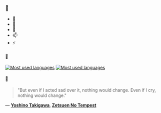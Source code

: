### 👋

- 🔭
- 🌱
- 💬
- 📫
- ⚡

#### 🧏

[![Most used languages](https://github-readme-stats-aynah.vercel.app/api/top-langs/?username=aynh&theme=solarized-dark&langs_count=6&layout=compact&hide_title=true)](https://github.com/anuraghazra/github-readme-stats#gh-dark-mode-only)
[![Most used languages](https://github-readme-stats-aynah.vercel.app/api/top-langs/?username=aynh&theme=solarized-light&langs_count=6&layout=compact&hide_title=true)](https://github.com/anuraghazra/github-readme-stats#gh-light-mode-only)

#### 💬

> "But even if I acted sad over it, nothing would change. Even if I cry, nothing would change."

&mdash; [**Yoshino Takigawa**](https://myanimelist.net/character.php?q=Yoshino%20Takigawa&cat=character), [**Zetsuen No Tempest**](https://myanimelist.net/search/all?q=Zetsuen%20No%20Tempest&cat=all)
